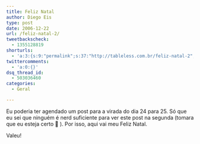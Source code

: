 ```yaml
---
title: Feliz Natal
author: Diego Eis
type: post
date: 2006-12-22
url: /feliz-natal-2/
tweetbackscheck:
  - 1355128819
shorturls:
  - 'a:3:{s:9:"permalink";s:37:"http://tableless.com.br/feliz-natal-2";s:7:"tinyurl";s:26:"http://tinyurl.com/4ycabep";s:4:"isgd";s:19:"http://is.gd/3MlEDZ";}'
twittercomments:
  - 'a:0:{}'
dsq_thread_id:
  - 503036460
categories:
  - Geral

---
```

Eu poderia ter agendado um post para a virada do dia 24 para 25. Só que eu sei que ninguém é nerd suficiente para ver este post na segunda (tomara que eu esteja certo 🙂 ). Por isso, aqui vai meu Feliz Natal.

Valeu!